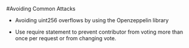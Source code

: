 #Avoiding Common Attacks

-   Avoiding uint256 overflows by using the Openzeppelin library

-   Use require statement to prevent contributor from voting more than once per request or from changing vote.
